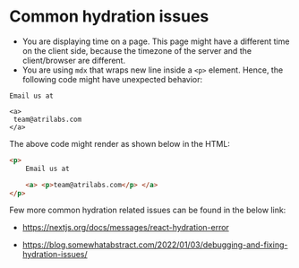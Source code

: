 # Common hydration issues

-   You are displaying time on a page. This page might have a different time on the client side, because the timezone of the server and the client/browser are different.
-   You are using `mdx` that wraps new line inside a `<p>` element. Hence, the following code might have unexpected behavior:

<!-- prettier-ignore-start -->
```mdx
Email us at

<a>
 team@atrilabs.com
</a>
```
<!-- prettier-ignore-end -->

The above code might render as shown below in the HTML:

```html
<p>
	Email us at

	<a> <p>team@atrilabs.com</p> </a>
</p>
```

Few more common hydration related issues can be found in the below link:

-   https://nextjs.org/docs/messages/react-hydration-error

-   https://blog.somewhatabstract.com/2022/01/03/debugging-and-fixing-hydration-issues/
